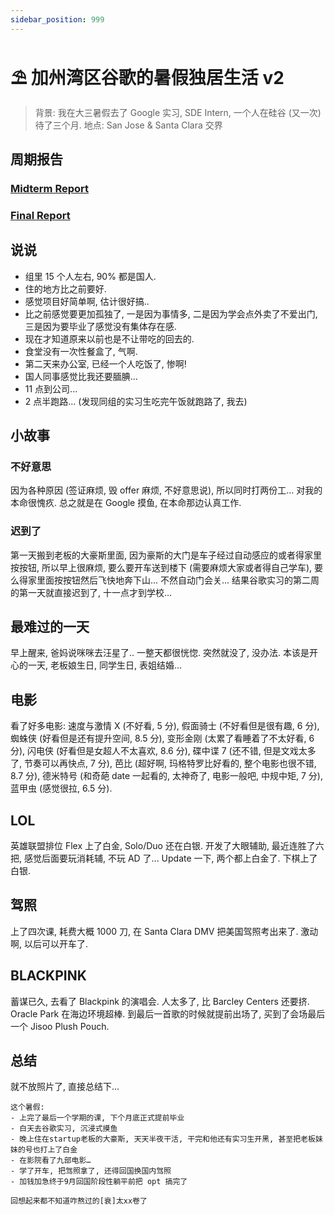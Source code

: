 ```yaml
---
sidebar_position: 999
---
```

# ⛱️ 加州湾区谷歌的暑假独居生活 v2

> 背景: 我在大三暑假去了 Google 实习, SDE Intern, 一个人在硅谷 (又一次) 待了三个月.
> 地点: San Jose & Santa Clara 交界

## 周期报告

### [Midterm Report](https://github.com/fewwwww/blog.suningyao.com/blob/master/static/doc/valley-v2/midterm.pdf)

### [Final Report](https://github.com/fewwwww/blog.suningyao.com/blob/master/static/doc/valley-v2/final.pdf)

## 说说

- 组里 15 个人左右, 90% 都是国人.
- 住的地方比之前要好.
- 感觉项目好简单啊, 估计很好搞..
- 比之前感觉要更加孤独了, 一是因为事情多, 二是因为学会点外卖了不爱出门, 三是因为要毕业了感觉没有集体存在感.
- 现在才知道原来以前也是不让带吃的回去的.
- 食堂没有一次性餐盒了, 气啊.
- 第二天来办公室, 已经一个人吃饭了, 惨啊!
- 国人同事感觉比我还要腼腆...
- 11 点到公司...
- 2 点半跑路... (发现同组的实习生吃完午饭就跑路了, 我去)

## 小故事

### 不好意思

因为各种原因 (签证麻烦, 毁 offer 麻烦, 不好意思说), 所以同时打两份工... 对我的本命很愧疚. 总之就是在 Google 摸鱼, 在本命那边认真工作.

### 迟到了

第一天搬到老板的大豪斯里面, 因为豪斯的大门是车子经过自动感应的或者得家里按按钮, 所以早上很麻烦, 要么要开车送到楼下 (需要麻烦大家或者得自己学车), 要么得家里面按按钮然后飞快地奔下山... 不然自动门会关... 结果谷歌实习的第二周的第一天就直接迟到了, 十一点才到学校...

## 最难过的一天

早上醒来, 爸妈说咪咪去汪星了.. 一整天都很恍惚. 突然就没了, 没办法. 本该是开心的一天, 老板娘生日, 同学生日, 表姐结婚...

## 电影

看了好多电影: 速度与激情 X (不好看, 5 分), 假面骑士 (不好看但是很有趣, 6 分), 蜘蛛侠 (好看但是还有提升空间, 8.5 分), 变形金刚 (太累了看睡着了不太好看, 6 分), 闪电侠 (好看但是女超人不太喜欢, 8.6 分), 碟中谍 7 (还不错, 但是文戏太多了, 节奏可以再快点, 7 分), 芭比 (超好啊, 玛格特罗比好看的, 整个电影也很不错, 8.7 分), 德米特号 (和奇葩 date 一起看的, 太神奇了, 电影一般吧, 中规中矩, 7 分), 蓝甲虫 (感觉很拉, 6.5 分).

## LOL

英雄联盟排位 Flex 上了白金, Solo/Duo 还在白银. 开发了大眼辅助, 最近连胜了六把, 感觉后面要玩消耗辅, 不玩 AD 了... Update 一下, 两个都上白金了. 下棋上了白银.

## 驾照

上了四次课, 耗费大概 1000 刀, 在 Santa Clara DMV 把美国驾照考出来了. 激动啊, 以后可以开车了.

## BLACKPINK

蓄谋已久, 去看了 Blackpink 的演唱会. 人太多了, 比 Barcley Centers 还要挤. Oracle Park 在海边环境超棒. 到最后一首歌的时候就提前出场了, 买到了会场最后一个 Jisoo Plush Pouch.

## 总结

就不放照片了, 直接总结下...

```
这个暑假:
- 上完了最后一个学期的课, 下个月底正式提前毕业
- 白天去谷歌实习, 沉浸式摸鱼
- 晚上住在startup老板的大豪斯, 天天半夜干活, 干完和他还有实习生开黑, 甚至把老板妹妹的号也打上了白金
- 在影院看了九部电影…
- 学了开车, 把驾照拿了, 还得回国换国内驾照
- 加钱加急终于9月回国阶段性躺平前把 opt 搞完了

回想起来都不知道咋熬过的[衰]太xx卷了
```
